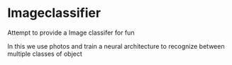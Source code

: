 # Imageclassifier
Attempt to provide a Image classifer for fun

In this we use photos and train a neural architecture to recognize between multiple classes of object
